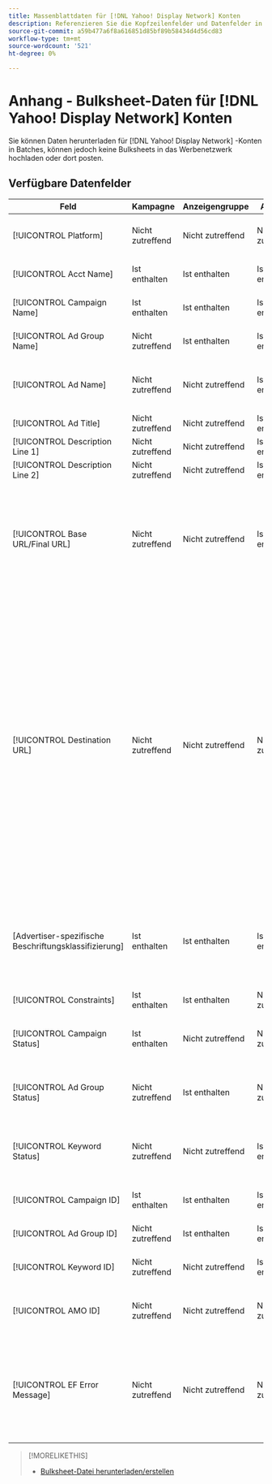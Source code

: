 ```yaml
---
title: Massenblattdaten für [!DNL Yahoo! Display Network] Konten
description: Referenzieren Sie die Kopfzeilenfelder und Datenfelder in heruntergeladenen Bulksheets für [!DNL Yahoo! Display Network] Konten.
source-git-commit: a59b477a6f8a616851d85bf89b58434d4d56cd83
workflow-type: tm+mt
source-wordcount: '521'
ht-degree: 0%

---
```


# Anhang - Bulksheet-Daten für [!DNL Yahoo! Display Network] Konten

<!-- 
[Re-add "Required" to title, file name, and TOC if you add the ability to create/edit campaigns using YDN bulksheets. Then will also need to add more text below, like for the other SEs.]
-->

Sie können Daten herunterladen für [!DNL Yahoo! Display Network] -Konten in Batches, können jedoch keine Bulksheets in das Werbenetzwerk hochladen oder dort posten.

<!-- Hiding because this is probably too long a list to be useful.

## Available header fields

The following example shows data in comma-delimited values. If you're using tab-separated values, then the data looks different.

Platform,Acct Name,Campaign Name,Ad Group Name,Ad Name, Ad Title,Description Line 1,Description Line 2,Base URL/Final URL,Destination URL,[Advertiser-specific Label Classification],Bid Rules,Constraints,Campaign Status,Ad Group Status,Ad Status,Campaign ID,Ad Group ID,Ad ID,AMO ID,EF Error Message

-->

## Verfügbare Datenfelder

| Feld | Kampagne | Anzeigengruppe | Anzeige | Beschreibung |
|----|----|----|----|----|
| [!UICONTROL Platform] | Nicht zutreffend | Nicht zutreffend | Nicht zutreffend | (In generierten Bulksheets zu Informationszwecken enthalten) Die Anzeigenplattform. |
| [!UICONTROL Acct  Name] | Ist enthalten | Ist enthalten | Ist enthalten | Der eindeutige Name, der ein Anzeigennetzwerkkonto identifiziert. |
| [!UICONTROL Campaign Name] | Ist enthalten | Ist enthalten | Ist enthalten | Der eindeutige Name, der eine Kampagne für ein Konto identifiziert. |
| [!UICONTROL Ad Group Name] | Nicht zutreffend | Ist enthalten | Ist enthalten | Der eindeutige Name, der eine Anzeigengruppe identifiziert. |
| [!UICONTROL Ad Name] | Nicht zutreffend | Nicht zutreffend | Ist enthalten | Der eindeutige Name, der die Anzeige innerhalb einer Anzeigengruppe identifiziert. Die maximale Länge beträgt 50 Zeichen. |
| [!UICONTROL Ad Title] | Nicht zutreffend | Nicht zutreffend | Ist enthalten | Die Überschrift einer Anzeige. |
| [!UICONTROL Description Line 1] | Nicht zutreffend | Nicht zutreffend | Ist enthalten | Die erste Zeile des Hauptteils einer Anzeige. |
| [!UICONTROL Description Line 2] | Nicht zutreffend | Nicht zutreffend | Ist enthalten | Die zweite Zeile des Hauptteils einer Anzeige. |
| [!UICONTROL Base URL/Final URL] | Nicht zutreffend | Nicht zutreffend | Ist enthalten | Die Landingpage-URL, an die Endbenutzer beim Klicken auf Ihre Anzeige herangeführt werden, einschließlich aller für die Kampagne oder das Konto konfigurierten Anlagenparameter. Basis-/endgültige URLs auf Suchbegriffebene überschreiben URLs auf Anzeigenebene und höher. |
| [!UICONTROL Destination URL] | Nicht zutreffend | Nicht zutreffend | Nicht zutreffend | (in generierten Bulksheets zu Informationszwecken enthalten; bei Konten mit Ziel-URLs ist dieser Wert die URL, die eine Anzeige mit einer Basis-URL/Landingpage auf der Website des Advertisers verknüpft (manchmal über eine andere Site, die den Klick verfolgt und den Benutzer dann zur Landingpage weiterleitet). Sie enthält alle für die Kampagne oder das Konto &quot;Search, Social und Commerce&quot;konfigurierten Anlagenparameter. Wenn Sie Tracking-URLs generiert haben, basiert dieser Wert auf den Tracking-Parametern in Ihren Konto- und Kampagneneinstellungen. Wenn Sie Anzeigennetzwerkspezifische Parameter angehängt haben, können diese durch die entsprechenden Parameter für Search, Social und Commerce ersetzt werden. |
| \[Advertiser-spezifische Beschriftungsklassifizierung\] | Ist enthalten | Ist enthalten | Ist enthalten | (Benannt für eine Advertiser-spezifische Beschriftungs-Classification, z. B. &quot;Farbe&quot;für eine Beschriftungsklassifizierung namens &quot;Farbe&quot;) Ein Wert für die angegebene Classification, die mit der Entität verknüpft ist. |
| [!UICONTROL Constraints] | Ist enthalten | Ist enthalten | Nicht zutreffend | Eine Beschränkung, die der Entität zugewiesen wird. |
| [!UICONTROL Campaign Status] | Ist enthalten | Nicht zutreffend | Nicht zutreffend | Der Anzeigestatus der Kampagne: <i>[!UICONTROL Active]</i>, <i>[!UICONTROL Paused]</i>oder <i>[!UICONTROL Deleted]</i>. |
| [!UICONTROL Ad Group Status] | Nicht zutreffend | Ist enthalten | Nicht zutreffend | Der Anzeigestatus der Anzeigengruppe: <i>[!UICONTROL Active]</i>, <i>[!UICONTROL Paused]</i>oder <i>[!UICONTROL Deleted]</i>. |
| [!UICONTROL Keyword Status] | Nicht zutreffend | Nicht zutreffend | Ist enthalten | Der Anzeigestatus des Suchbegriffs: <i>[!UICONTROL Active]</i>, <i>[!UICONTROL Paused]</i>oder <i>[!UICONTROL Deleted]</i> (nur vorhandene Suchbegriffe). |
| [!UICONTROL Campaign ID] | Ist enthalten | Ist enthalten | Ist enthalten | Die eindeutige ID, die eine bestehende Kampagne identifiziert. |
| [!UICONTROL Ad Group ID] | Nicht zutreffend | Ist enthalten | Ist enthalten | Die eindeutige ID, die eine bestehende Anzeigengruppe identifiziert. |
| [!UICONTROL Keyword ID] | Nicht zutreffend | Nicht zutreffend | Ist enthalten | Die eindeutige ID, die einen vorhandenen Suchbegriff identifiziert. |
| [!UICONTROL AMO ID] | Nicht zutreffend | Nicht zutreffend | Nicht zutreffend | (In generierten Bulksheets) Eine von der Adobe generierte eindeutige Kennung für eine synchronisierte Entität. |
| [!UICONTROL EF Error Message] | Nicht zutreffend | Nicht zutreffend | Nicht zutreffend | (In generierten Bulksheets für Informationszwecke enthalten) Platzhalter für die Anzeige von Fehlermeldungen aus Search, Social und Commerce zu Daten in der Zeile; Fehlermeldungen sind in [!UICONTROL EF Errors] Dateien. |

<table style="table-layout:auto">

>[!MORELIKETHIS]
>
>* [Bulksheet-Datei herunterladen/erstellen](../bulksheet-download.md)
